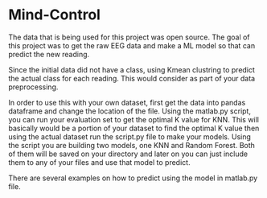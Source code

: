 # Mind-Control
The data that is being used for this project was open  source. The goal of this project was to get the raw EEG data and make a ML model so that can predict the new reading.

Since the initial data did not have a class, using Kmean clustring to predict the actual class for each reading. This would consider
as part of your data preprocessing.

In order to use this with your own dataset, first get the data into pandas dataframe and change the location of the file. 
Using the matlab.py script, you can run your evaluation set to get the optimal K value for KNN. This will basically would be a 
portion of your dataset to find the optimal K value then using the actual dataset run the script.py file to make your models.
Using the script you are building two models, one KNN and Random Forest. Both of them will be saved on your directory and later
on you can just include them to any of your files and use that model to predict.

There are several examples on how to predict using the model in matlab.py file.
